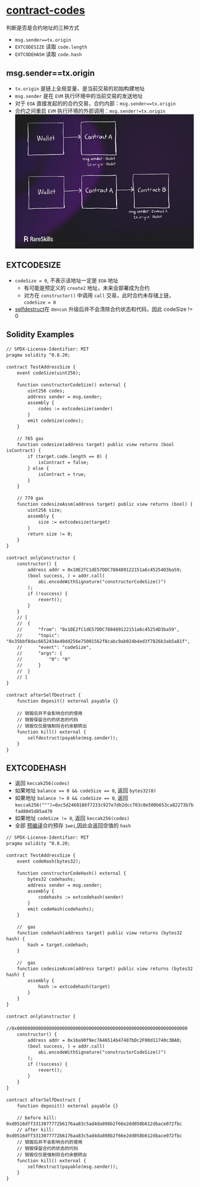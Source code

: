 # [contract-codes](https://www.rareskills.io/post/solidity-code-length)
判断是否是合约地址的三种方式
- `msg.sender==tx.origin`
- `EXTCODESIZE` 读取 `code.length` 
- `EXTCODEHASH` 读取 `code.hash`
## msg.sender==tx.origin
- `tx.origin` 是链上全局变量，是当前交易的初始构建地址
- `msg.sender` 是在 `EVM` 执行环境中的当前交易的发送地址
- 对于 `EOA` 直接发起的的合约交易，合约内部：`msg.sender==tx.origin`
- 合约之间重启 `EVM` 执行环境的外部调用：`msg.sender!=tx.origin`
![](./images/tx-origin-sender.png)
## EXTCODESIZE
- `codeSize = 0`, 不表示该地址一定是 `EOA` 地址
  - 有可能是预定义的 `create2` 地址，未来会部署成为合约
  - 对方在 `constructor()` 中调用 `call` 交易，此时合约未存储上链，`codeSize = 0`
- [selfdestruct](./contracts-destroy.md)在 `dencun` 升级后并不会清除合约状态和代码，因此 codeSize != 0
## Solidity Examples
```solidity
// SPDX-License-Identifier: MIT
pragma solidity ^0.8.20;

contract TestAddressSize {
    event codeSize(uint256);

    function constructorCodeSize() external {
        uint256 codes;
        address sender = msg.sender;
        assembly {
            codes := extcodesize(sender)
        }
        emit codeSize(codes);
    }

    // 765 gas
    function codesize(address target) public view returns (bool isContract) {
        if (target.code.length == 0) {
            isContract = false;
        } else {
            isContract = true;
        }
    }

    // 779 gas
    function codesizeAssm(address target) public view returns (bool) {
        uint256 size;
        assembly {
            size := extcodesize(target)
        }
        return size != 0;
    }
}

contract onlyConstructor {
    constructor() {
        address addr = 0x10E2fC1dE57DDC788489122151a6c45254D3ba59;
        (bool success, ) = addr.call(
            abi.encodeWithSignature("constructorCodeSize()")
        );
        if (!success) {
            revert();
        }
    }
    // [
    // 	{
    // 		"from": "0x10E2fC1dE57DDC788489122151a6c45254D3ba59",
    // 		"topic": "0x35bbf8dac6652434e49dd256e75001562f8cabc9ab024b4ed3f7826b3ab5a81f",
    // 		"event": "codeSize",
    // 		"args": {
    // 			"0": "0"
    // 		}
    // 	}
    // ]
}

contract afterSelfDestruct {
    function deposit() external payable {}

    // 销毁后并不会影响合约的使用
    // 销毁保留合约的状态的代码
    // 销毁仅仅是强制将合约余额转出
    function kill() external {
        selfdestruct(payable(msg.sender));
    }
}
```
## EXTCODEHASH
- 返回 `keccak256(codes)`
- 如果地址 `balance == 0 && codeSize == 0`, 返回 `bytes32(0)`
- 如果地址 `balance != 0 && codeSize == 0`, 返回 `keccak256(""")=0xc5d2460186f7233c927e7db2dcc703c0e500b653ca82273b7bfad8045d85a470`
- 如果地址 `codeSize != 0`, 返回 `keccak256(codes)`
- 全部 [预编译](./contracts-precompile.md)合约预存 `1wei`,因此会返回空值的 `hash`
```solidity
// SPDX-License-Identifier: MIT
pragma solidity ^0.8.20;

contract TestAddressSize {
    event codeHash(bytes32);

    function constructorCodeHash() external {
        bytes32 codehashs;
        address sender = msg.sender;
        assembly {
            codehashs := extcodehash(sender)
        }
        emit codeHash(codehashs);
    }

    //  gas
    function codehash(address target) public view returns (bytes32 hash) {
        hash = target.codehash;
    }

    //  gas
    function codesizeAssm(address target) public view returns (bytes32 hash) {
        assembly {
            hash := extcodehash(target)
        }
    }
}

contract onlyConstructor {
    //0x0000000000000000000000000000000000000000000000000000000000000000
    constructor() {
        address addr = 0x16a90f9ec7A46514b47487bDc2F00d11740c3BA0;
        (bool success, ) = addr.call(
            abi.encodeWithSignature("constructorCodeSize()")
        );
        if (!success) {
            revert();
        }
    }
}

contract afterSelfDestruct {
    function deposit() external payable {}

    // before kill: 0xd0516dff3313077772b6176aa83c5ad4da898b2f66e2dd058b612dbace072fbc
    // after kill: 0xd0516dff3313077772b6176aa83c5ad4da898b2f66e2dd058b612dbace072fbc
    // 销毁后并不会影响合约的使用
    // 销毁保留合约的状态的代码
    // 销毁仅仅是强制将合约余额转出
    function kill() external {
        selfdestruct(payable(msg.sender));
    }
}
```

